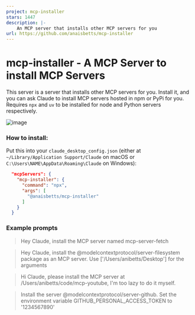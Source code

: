 ```yaml
---
project: mcp-installer
stars: 1447
description: |-
    An MCP server that installs other MCP servers for you
url: https://github.com/anaisbetts/mcp-installer
---
```


# mcp-installer - A MCP Server to install MCP Servers

This server is a server that installs other MCP servers for you. Install it, and you can ask Claude to install MCP servers hosted in npm or PyPi for you. Requires `npx` and `uv` to be installed for node and Python servers respectively.

![image](https://github.com/user-attachments/assets/d082e614-b4bc-485c-a7c5-f80680348793)

### How to install:

Put this into your `claude_desktop_config.json` (either at `~/Library/Application Support/Claude` on macOS or `C:\Users\NAME\AppData\Roaming\Claude` on Windows):

```json
  "mcpServers": {
    "mcp-installer": {
      "command": "npx",
      "args": [
        "@anaisbetts/mcp-installer"
      ]
    }
  }
```

### Example prompts

> Hey Claude, install the MCP server named mcp-server-fetch

> Hey Claude, install the @modelcontextprotocol/server-filesystem package as an MCP server. Use ['/Users/anibetts/Desktop'] for the arguments

> Hi Claude, please install the MCP server at /Users/anibetts/code/mcp-youtube, I'm too lazy to do it myself.

> Install the server @modelcontextprotocol/server-github. Set the environment variable GITHUB_PERSONAL_ACCESS_TOKEN to '1234567890'

